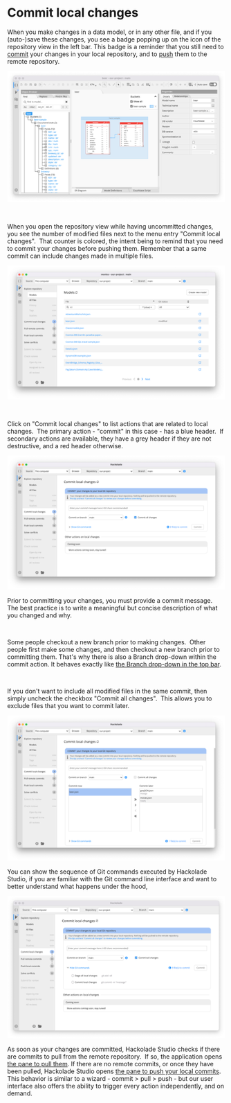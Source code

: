# Commit local changes

When you make changes in a data model, or in any other file, and if you (auto-)save these changes, you see a badge popping up on the icon of the repository view in the left bar. This badge is a reminder that you still need to [commit](<Concepts1.md>) your changes in your local repository, and to [push](<Concepts1.md>) them to the remote repository.

![Image](<lib/Workgroup%20badge.png>)

&nbsp;

When you open the repository view while having uncommitted changes, you see the number of modified files next to the menu entry "Commit local changes".&nbsp; That counter is colored, the intent being to remind that you need to commit your changes before pushing them. Remember that a same commit can include changes made in multiple files.

![Image](<lib/Workgroup%20explore%20models%203%20chang.png>)

&nbsp;

Click on "Commit local changes" to list actions that are related to local changes.&nbsp; The primary action - "commit" in this case - has a blue header.&nbsp; If secondary actions are available, they have a grey header if they are not destructive, and a red header otherwise.

![Image](<lib/Workgroup%20commit1.png>)

Prior to committing your changes, you must provide a commit message.&nbsp; The best practice is to write a meaningful but concise description of what you changed and why.

&nbsp;

Some people checkout a new branch prior to making changes.&nbsp; Other people first make some changes, and then checkout a new branch prior to committing them. That's why there is also a Branch drop-down within the commit action. It behaves exactly like [the Branch drop-down in the top bar](<Checkoutabranch.md>).

&nbsp;

If you don't want to include all modified files in the same commit, then simply uncheck the checkbox "Commit all changes".&nbsp; This allows you to exclude files that you want to commit later.

![Image](<lib/Workgroup%20commit%20partial.png>)

You can show the sequence of Git commands executed by Hackolade Studio, if you are familiar with the Git command line interface and want to better understand what happens under the hood,&nbsp;

![Image](<lib/Workgroup%20commit%20git%20commands.png>)

As soon as your changes are committed, Hackolade Studio checks if there are commits to pull from the remote repository.&nbsp; If so, the application opens [the pane to pull them](<Pullremotecommits.md>). If there are no remote commits, or once they have been pulled, Hackolade Studio opens [the pane to push your local commits](<Pushlocalcommits.md>).&nbsp; This behavior is similar to a wizard - commit \> pull \> push - but our user interface also offers the ability to trigger every action independently, and on demand.

